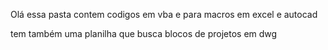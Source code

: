 Olá essa pasta contem codigos em vba e para macros em excel e autocad

tem também uma planilha que busca blocos de projetos em dwg
